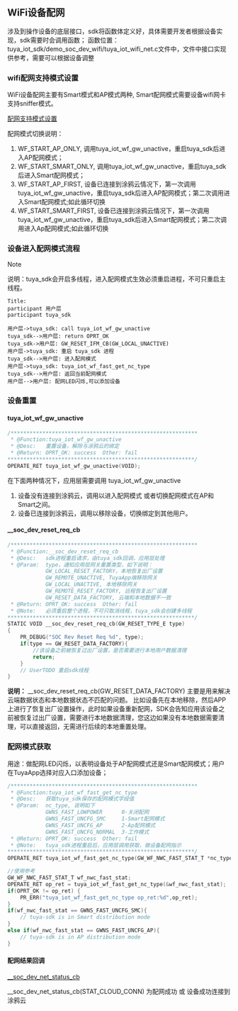 ## WiFi设备配网

涉及到操作设备的底层接口，sdk将函数体定义好，具体需要开发者根据设备实现，sdk需要时会调用函数；
函数位置：tuya_iot_sdk/demo_soc_dev_wifi/tuya_iot_wifi_net.c文件中，文件中接口实现供参考，需要可以根据设备调整

### wifi配网支持模式设置

WiFi设备配网主要有Smart模式和AP模式两种, Smart配网模式需要设备wifi网卡支持sniffer模式。

[配网支持模式设置](05-device_init.md#tuyaiotwfsocinit)

配网模式切换说明：

1. WF_START_AP_ONLY, 调用tuya_iot_wf_gw_unactive，重启tuya_sdk后进入AP配网模式；
2. WF_START_SMART_ONLY, 调用tuya_iot_wf_gw_unactive，重启tuya_sdk后进入Smart配网模式；
3. WF_START_AP_FIRST, 设备已连接到涂鸦云情况下，第一次调用tuya_iot_wf_gw_unactive，重启tuya_sdk后进入AP配网模式；第二次调用进入Smart配网模式;如此循环切换
4. WF_START_SMART_FIRST, 设备已连接到涂鸦云情况下，第一次调用tuya_iot_wf_gw_unactive，重启tuya_sdk后进入Smart配网模式；第二次调用进入Ap配网模式;如此循环切换

### 设备进入配网模式流程

> [!NOTE]
> 说明：tuya_sdk会开启多线程，进入配网模式生效必须重启进程，不可只重启主线程。

```sequence
Title: 
participant 用户层
participant tuya_sdk

用户层->tuya_sdk: call tuya_iot_wf_gw_unactive
tuya_sdk-->用户层: return OPRT_OK
tuya_sdk->用户层: GW_RESET_IFM_CB(GW_LOCAL_UNACTIVE)
用户层->tuya_sdk: 重启 tuya_sdk 进程
tuya_sdk-->用户层: 进入配网模式
用户层->tuya_sdk: tuya_iot_wf_fast_get_nc_type
tuya_sdk-->用户层: 返回当前配网模式
用户层-->用户层: 配网LED闪烁,可以添加设备
```
### 设备重置

#### tuya_iot_wf_gw_unactive

```c
/***********************************************************
 * @Function:tuya_iot_wf_gw_unactive
 * @Desc:   重置设备，解除与涂鸦云的绑定
 * @Return: OPRT_OK: success  Other: fail
***********************************************************/
OPERATE_RET tuya_iot_wf_gw_unactive(VOID);
```
在下面两种情况下，应用层需要调用 tuya_iot_wf_gw_unactive

1. 设备没有连接到涂鸦云，调用以进入配网模式 或者切换配网模式在AP和Smart之间。
2. 设备已连接到涂鸦云，调用以移除设备，切换绑定到其他用户。

#### __soc_dev_reset_req_cb
```c
/***********************************************************
 * @Function:__soc_dev_reset_req_cb
 * @Desc:   sdk进程重启请求，由tuya_sdk回调，应用层处理
 * @Param:  type，通知应用层网关重置类型，如下说明：
            GW_LOCAL_RESET_FACTORY，本地恢复出厂设置
            GW_REMOTE_UNACTIVE, TuyaApp端移除网关
            GW_LOCAL_UNACTIVE, 本地移除网关
            GW_REMOTE_RESET_FACTORY, 远程恢复出厂设置
            GW_RESET_DATA_FACTORY, 云端和本地数据不一致
 * @Return: OPRT_OK: success  Other: fail
 * @Note:   必须重启整个进程，不可只取消线程，tuya_sdk会创建多线程
***********************************************************/
STATIC VOID __soc_dev_reset_req_cb(GW_RESET_TYPE_E type)
{
    PR_DEBUG("SOC Rev Reset Req %d", type);
    if(type == GW_RESET_DATA_FACTORY){
        //该设备之前被恢复过出厂设置，是否需要进行本地用户数据清理
        return;
    }
    // UserTODO 重启sdk线程
}
```

**说明：**
__soc_dev_reset_req_cb(GW_RESET_DATA_FACTORY)
主要是用来解决云端数据状态和本地数据状态不匹配的问题。
比如设备先在本地移除，然后APP上进行了恢复出厂设置操作，此时如果设备重新配网，SDK会告知应用该设备之前被恢复过出厂设置，需要进行本地数据清理，您这边如果没有本地数据需要清理，可以直接返回，无需进行后续的本地重置处理。

### 配网模式获取

用途：做配网LED闪烁，以表明设备处于AP配网模式还是Smart配网模式；用户在TuyaApp选择对应入口添加设备；

```c
/***********************************************************
 * @Function:tuya_iot_wf_fast_get_nc_type
 * @Desc:   获取tuya_sdk保存的配网模式字段值
 * @Param:  nc_type, 说明如下
            GWNS_FAST_LOWPOWER      0-关闭配网
            GWNS_FAST_UNCFG_SMC     1-Smart配网模式
            GWNS_FAST_UNCFG_AP      2-Ap配网模式
            GWNS_FAST_UNCFG_NORMAL  3-工作模式
 * @Return: OPRT_OK: success  Other: fail
 * @Note:   tuya_sdk进程重启后，应用层调用获取，做设备配网指示
***********************************************************/
OPERATE_RET tuya_iot_wf_fast_get_nc_type(GW_WF_NWC_FAST_STAT_T *nc_type)

//使用参考
GW_WF_NWC_FAST_STAT_T wf_nwc_fast_stat;
OPERATE_RET op_ret = tuya_iot_wf_fast_get_nc_type(&wf_nwc_fast_stat);
if(OPRT_OK != op_ret) {
    PR_ERR("tuya_iot_wf_fast_get_nc_type op_ret:%d",op_ret);
}
if(wf_nwc_fast_stat == GWNS_FAST_UNCFG_SMC){
    // tuya-sdk is in Smart distribution mode
}
else if(wf_nwc_fast_stat == GWNS_FAST_UNCFG_AP){
    // tuya-sdk is in AP distribution mode
}
```


#### 配网结果回调


[__soc_dev_net_status_cb](05-device_init.md#socdevnetstatuscb)

__soc_dev_net_status_cb(STAT_CLOUD_CONN) 为配网成功 或 设备成功连接到涂鸦云